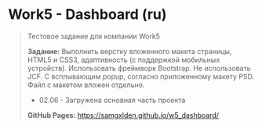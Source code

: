 # Work5 - Dashboard (ru)
> Тестовое задание для компании Work5
> 
> __Задание:__
> Выполнить верстку вложенного макета страницы, HTML5 и CSS3, адаптивность (с поддержкой мобильных устройств). Использовать фреймворк Bootstrap. Не использовать JCF. С всплывающим popup, согласно приложенному макету PSD. Файл с макетом вложен отдельно.
> - 02.06 - Загружена основная часть проекта
> 
> __GitHub Pages:__ https://samgxlden.github.io/w5_dashboard/